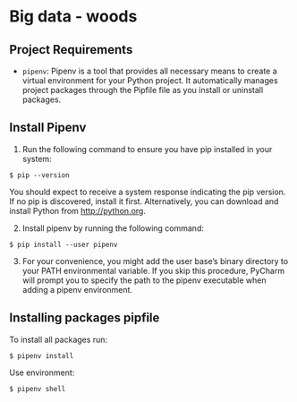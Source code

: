 # Big data - woods

## Project Requirements

- `pipenv`: Pipenv is a tool that provides all necessary means to create a virtual environment for your Python project. It automatically manages project packages through the Pipfile file as you install or uninstall packages.

## Install Pipenv

1. Run the following command to ensure you have pip installed in your system:

```
$ pip --version
```

You should expect to receive a system response indicating the pip version. If no pip is discovered, install it first. Alternatively, you can download and install Python from http://python.org.

2. Install pipenv by running the following command:

```
$ pip install --user pipenv
```

3. For your convenience, you might add the user base’s binary directory to your PATH environmental variable. If you skip this procedure, PyCharm will prompt you to specify the path to the pipenv executable when adding a pipenv environment.

## Installing packages pipfile

To install all packages run:

```
$ pipenv install
```

Use environment:

```
$ pipenv shell
```
